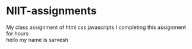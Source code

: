 # NIIT-assignments
My class assignment of html css javascripts
I completing this assignment for hours <br/>
hello my name is sarvesh
